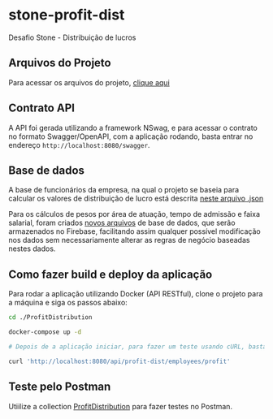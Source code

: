 # stone-profit-dist
Desafio Stone - Distribuição de lucros

## Arquivos do Projeto
Para acessar os arquivos do projeto, [clique aqui](./Profit-Distribution)

## Contrato API
A API foi gerada utilizando a framework NSwag, e para acessar o contrato no formato Swagger/OpenAPI, com a aplicação rodando, basta entrar no endereço `http://localhost:8080/swagger`.

## Base de dados
A base de funcionários da empresa, na qual o projeto se baseia para calcular os valores de distribuição de lucro está descrita [neste arquivo .json](./database-jsons/employees.json)

Para os cálculos de pesos por área de atuação, tempo de admissão e faixa salarial, foram criados [novos arquivos](./database-jsons) de base de dados, que serão armazenados no Firebase, facilitando assim qualquer possível modificação nos dados sem necessariamente alterar as regras de negócio baseadas nestes dados.

## Como fazer build e deploy da aplicação
Para rodar a aplicação utilizando Docker (API RESTful), clone o projeto para a máquina e siga os passos abaixo:

```sh
cd ./ProfitDistribution
```    
```sh
docker-compose up -d
```
```sh
# Depois de a aplicação iniciar, para fazer um teste usando cURL, basta digitar:

curl 'http://localhost:8080/api/profit-dist/employees/profit' 

```
## Teste pelo Postman
Utiilize a collection [ProfitDistribution](./Postman/collection.json) para fazer testes no Postman.